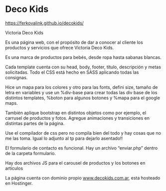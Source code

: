 # Deco Kids

https://ferkovalink.github.io/decokids/

Victoria Deco Kids

Es una página web, con el propósito de dar a conocer al cliente los productos y servicios que ofrece Victoria Deco Kids.

Es una marca de productos para bebés, desde ropa hasta sabanas blancas.

Cada template cuenta con su head, body,  footer, título, descripción y metas solicitadas. Todo el CSS está hecho en SASS aplicando todas las consignas.

Hice un mapa para los colores y otro para las fonts, defini size, tamaño de letra en variables y use un %div-base para crear todas las div base de los distintos templates, %boton para algunos botones y %mapa para el google maps.

También aplique bootstrap en distintos objetos como por ejemplo, el carrusel de productos y fotos. Agregue animaciones y transiciones en distintas partes de la página.

Use el compilador de css pero no compila bien del todo y hay cosas que no me las toma. Igual lo adjunto al tp para dejarlo asentado!!

El formulario de contacto es funcional. Hay un archivo “enviar.php” dentro de la carpeta formulario.

Hay dos archivos JS para el carousel de productos y los botones en artículos

La página cuenta con dominio propio www.decokids.com.ar, esta hosteado en Hostinger.

